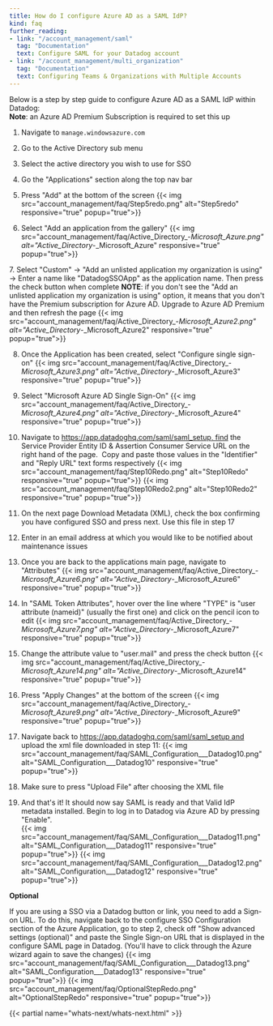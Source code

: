 ```yaml
---
title: How do I configure Azure AD as a SAML IdP?
kind: faq
further_reading:
- link: "/account_management/saml"
  tag: "Documentation"
  text: Configure SAML for your Datadog account
- link: "/account_management/multi_organization"
  tag: "Documentation"
  text: Configuring Teams & Organizations with Multiple Accounts
---
```


Below is a step by step guide to configure Azure AD as a SAML IdP within Datadog:  
**Note**: an Azure AD Premium Subscription is required to set this up

1. Navigate to `manage.windowsazure.com`

2. Go to the Active Directory sub menu

3. Select the active directory you wish to use for SSO

4. Go the "Applications" section along the top nav bar

5. Press "Add" at the bottom of the screen
    {{< img src="account_management/faq/Step5redo.png" alt="Step5redo" responsive="true" popup="true">}}

6. Select "Add an application from the gallery"
    {{< img src="account_management/faq/Active_Directory_-_Microsoft_Azure.png" alt="Active_Directory_-_Microsoft_Azure" responsive="true" popup="true">}}
    

7. Select "Custom" -> "Add an unlisted application my organization is using" -> Enter a name like "DatadogSSOApp" as the application name. Then press the check button when complete
    **NOTE**: if you don't see the "Add an unlisted application my organization is using" option, it means that you don't have the Premium subscription for Azure AD. Upgrade to Azure AD Premium and then refresh the page
    {{< img src="account_management/faq/Active_Directory_-_Microsoft_Azure2.png" alt="Active_Directory_-_Microsoft_Azure2" responsive="true" popup="true">}}

8. Once the Application has been created, select "Configure single sign-on"
    {{< img src="account_management/faq/Active_Directory_-_Microsoft_Azure3.png" alt="Active_Directory_-_Microsoft_Azure3" responsive="true" popup="true">}}

9. Select "Microsoft Azure AD Single Sign-On"
    {{< img src="account_management/faq/Active_Directory_-_Microsoft_Azure4.png" alt="Active_Directory_-_Microsoft_Azure4" responsive="true" popup="true">}}

10. Navigate to https://app.datadoghq.com/saml/saml_setup, find the Service Provider Entity ID & Assertion Consumer Service URL on the right hand of the page.  Copy and paste those values in the "Identifier" and "Reply URL" text forms respectively
    {{< img src="account_management/faq/Step10Redo.png" alt="Step10Redo" responsive="true" popup="true">}}
    {{< img src="account_management/faq/Step10Redo2.png" alt="Step10Redo2" responsive="true" popup="true">}}

11. On the next page Download Metadata (XML), check the box confirming you have configured SSO and press next. Use this file in step 17

12. Enter in an email address at which you would like to be notified about maintenance issues

13. Once you are back to the applications main page, navigate to "Attributes"
    {{< img src="account_management/faq/Active_Directory_-_Microsoft_Azure6.png" alt="Active_Directory_-_Microsoft_Azure6" responsive="true" popup="true">}}

14. In "SAML Token Attributes", hover over the line where "TYPE" is "user attribute (nameid)" (usually the first one) and click on the pencil icon to edit
    {{< img src="account_management/faq/Active_Directory_-_Microsoft_Azure7.png" alt="Active_Directory_-_Microsoft_Azure7" responsive="true" popup="true">}}

15. Change the attribute value to "user.mail" and press the check button
    {{< img src="account_management/faq/Active_Directory_-_Microsoft_Azure14.png" alt="Active_Directory_-_Microsoft_Azure14" responsive="true" popup="true">}}

16. Press "Apply Changes" at the bottom of the screen
    {{< img src="account_management/faq/Active_Directory_-_Microsoft_Azure9.png" alt="Active_Directory_-_Microsoft_Azure9" responsive="true" popup="true">}}

17. Navigate back to https://app.datadoghq.com/saml/saml_setup and upload the xml file downloaded in step 11:
    {{< img src="account_management/faq/SAML_Configuration___Datadog10.png" alt="SAML_Configuration___Datadog10" responsive="true" popup="true">}}

18. Make sure to press "Upload File" after choosing the XML file

19. And that's it! It should now say SAML is ready and that Valid IdP metadata installed. Begin to log in to Datadog via Azure AD by pressing "Enable".  
  {{< img src="account_management/faq/SAML_Configuration___Datadog11.png" alt="SAML_Configuration___Datadog11" responsive="true" popup="true">}}
  {{< img src="account_management/faq/SAML_Configuration___Datadog12.png" alt="SAML_Configuration___Datadog12" responsive="true" popup="true">}}

**Optional**

If you are using a SSO via a Datadog button or link, you need to add a Sign-on URL. To do this, navigate back to the configure SSO Configuration section of the Azure Application, go to step 2, check off "Show advanced settings (optional)" and paste the Single Sign-on URL that is displayed in the configure SAML page in Datadog. (You'll have to click through the Azure wizard again to save the changes)
{{< img src="account_management/faq/SAML_Configuration___Datadog13.png" alt="SAML_Configuration___Datadog13" responsive="true" popup="true">}}
{{< img src="account_management/faq/OptionalStepRedo.png" alt="OptionalStepRedo" responsive="true" popup="true">}}

{{< partial name="whats-next/whats-next.html" >}}